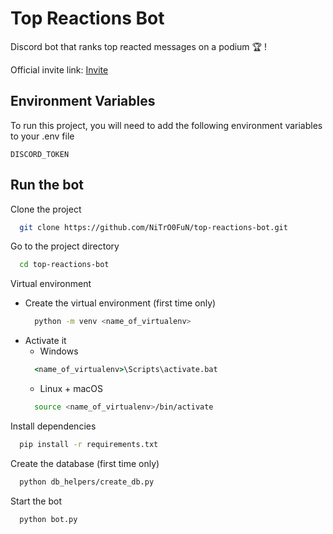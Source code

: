 
# Top Reactions Bot

Discord bot that ranks top reacted messages on a podium 🏆 ! 

Official invite link: [Invite](https://discord.com/api/oauth2/authorize?client_id=1183036134792638494&permissions=277025614912&scope=bot) 


## Environment Variables

To run this project, you will need to add the following environment variables to your .env file

`DISCORD_TOKEN`


## Run the bot

Clone the project

```bash
  git clone https://github.com/NiTrO0FuN/top-reactions-bot.git
```

Go to the project directory

```bash
  cd top-reactions-bot
```

Virtual environment
  - Create the virtual environment (first time only)
    ```bash
      python -m venv <name_of_virtualenv>
    ```
  - Activate it
    - Windows
    ```cmd
      <name_of_virtualenv>\Scripts\activate.bat
    ```
    - Linux + macOS
    ```bash
      source <name_of_virtualenv>/bin/activate
    ```
    
Install dependencies

```bash
  pip install -r requirements.txt
```

Create the database (first time only)

```bash
  python db_helpers/create_db.py
```

Start the bot

```bash
  python bot.py
```


